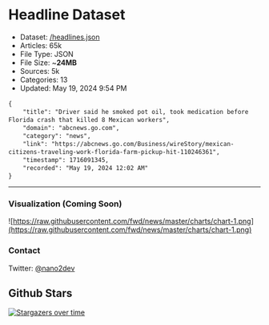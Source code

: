 # Headline Dataset

- Dataset: [/headlines.json](https://raw.githubusercontent.com/fwd/news/master/headlines.json) 
- Articles: 65k
- File Type: JSON
- File Size: ~**24MB**
- Sources: 5k
- Categories: 13
- Updated: May 19, 2024 9:54 PM

```
{
    "title": "Driver said he smoked pot oil, took medication before Florida crash that killed 8 Mexican workers",
    "domain": "abcnews.go.com",
    "category": "news",
    "link": "https://abcnews.go.com/Business/wireStory/mexican-citizens-traveling-work-florida-farm-pickup-hit-110246361",
    "timestamp": 1716091345,
    "recorded": "May 19, 2024 12:02 AM"
}
```

---

### Visualization (Coming Soon)

![https://raw.githubusercontent.com/fwd/news/master/charts/chart-1.png](https://raw.githubusercontent.com/fwd/news/master/charts/chart-1.png)

### Contact 

Twitter: [@nano2dev](https://twitter.com/nano2dev)

## Github Stars

[![Stargazers over time](https://starchart.cc/fwd/news.svg)](https://starchart.cc/fwd/news)
